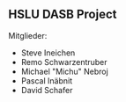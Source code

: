 ## HSLU DASB Project


Mitglieder:

- Steve Ineichen
- Remo Schwarzentruber
- Michael "Michu" Nebroj
- Pascal Inäbnit
- David Schafer